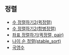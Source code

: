 정렬
-
- [수 정렬하기2(퀵정렬)](https://github.com/hmhhh15/Study/tree/master/%EC%95%8C%EA%B3%A0%EB%A6%AC%EC%A6%98/%EC%A0%95%EB%A0%AC/01%20%EC%88%98%EC%A0%95%EB%A0%AC%ED%95%98%EA%B8%B02(%ED%80%B5%EC%A0%95%EB%A0%AC))
- [수 정렬하기2(합병정렬)](https://github.com/hmhhh15/Study/tree/master/%EC%95%8C%EA%B3%A0%EB%A6%AC%EC%A6%98/%EC%A0%95%EB%A0%AC/02%20%EC%88%98%EC%A0%95%EB%A0%AC%ED%95%98%EA%B8%B02(%ED%95%A9%EB%B3%91%EC%A0%95%EB%A0%AC))
- [좌표 정렬하기(퀵정렬, pair)](https://github.com/hmhhh15/Study/tree/master/%EC%95%8C%EA%B3%A0%EB%A6%AC%EC%A6%98/%EC%A0%95%EB%A0%AC/03%20%EC%A2%8C%ED%91%9C%20%EC%A0%95%EB%A0%AC%ED%95%98%EA%B8%B0(%ED%80%B5%EC%A0%95%EB%A0%AC%2C%20pair))
- [나이 순 정렬(stable_sort)](https://github.com/hmhhh15/Study/tree/master/%EC%95%8C%EA%B3%A0%EB%A6%AC%EC%A6%98/%EC%A0%95%EB%A0%AC/04%20%EB%82%98%EC%9D%B4%20%EC%88%9C%20%EC%A0%95%EB%A0%AC(stable%20sort))
- [국영수](https://github.com/hmhhh15/Study/tree/master/%EC%95%8C%EA%B3%A0%EB%A6%AC%EC%A6%98/%EC%A0%95%EB%A0%AC/05%20%EA%B5%AD%EC%98%81%EC%88%98)

